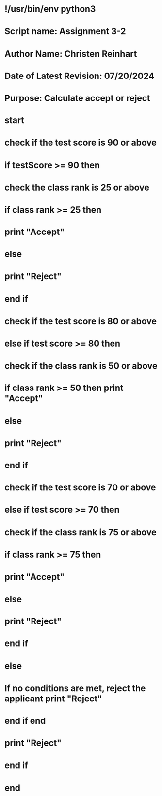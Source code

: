 # !/usr/bin/env python3
# Script name: Assignment 3-2
# Author Name: Christen Reinhart
# Date of Latest Revision: 07/20/2024
# Purpose: Calculate accept or reject

# start 

# check if the test score is 90 or above 
# if testScore >= 90 then 

# check the class rank is 25 or above 
# if class rank >= 25 then 
# print "Accept" 
# else 
# print "Reject" 
# end if 

# check if the test score is 80 or above 
# else if test score >= 80 then 
# check if the class rank is 50 or above 
# if class rank >= 50 then print "Accept" 
# else 
# print "Reject" 
# end if 

# check if the test score is 70 or above 
# else if test score >= 70 then 
# check if the class rank is 75 or above 
# if class rank >= 75 then 
# print "Accept" 
# else 
# print "Reject" 
# end if 
# else 

# If no conditions are met, reject the applicant print "Reject" 

# end if end
# print "Reject" 
# end if 

# end
